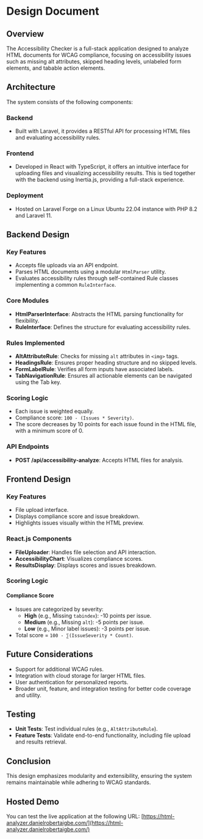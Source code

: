 # Design Document

## Overview
The Accessibility Checker is a full-stack application designed to analyze HTML documents for WCAG compliance, focusing on accessibility issues such as missing alt attributes, skipped heading levels, unlabeled form elements, and tabable action elements.

## Architecture
The system consists of the following components:

### Backend
- Built with Laravel, it provides a RESTful API for processing HTML files and evaluating accessibility rules.

### Frontend
- Developed in React with TypeScript, it offers an intuitive interface for uploading files and visualizing accessibility results. This is tied together with the backend using Inertia.js, providing a full-stack experience.

### Deployment
- Hosted on Laravel Forge on a Linux Ubuntu 22.04 instance with PHP 8.2 and Laravel 11.

## Backend Design
### Key Features
- Accepts file uploads via an API endpoint.
- Parses HTML documents using a modular `HtmlParser` utility.
- Evaluates accessibility rules through self-contained Rule classes implementing a common `RuleInterface`.

### Core Modules
- **HtmlParserInterface**: Abstracts the HTML parsing functionality for flexibility.
- **RuleInterface**: Defines the structure for evaluating accessibility rules.

### Rules Implemented
- **AltAttributeRule**: Checks for missing `alt` attributes in `<img>` tags.
- **HeadingsRule**: Ensures proper heading structure and no skipped levels.
- **FormLabelRule**: Verifies all form inputs have associated labels.
- **TabNavigationRule**: Ensures all actionable elements can be navigated using the Tab key.

### Scoring Logic
- Each issue is weighted equally.
- Compliance score: `100 - (Issues * Severity)`.
- The score decreases by 10 points for each issue found in the HTML file, with a minimum score of 0.

### API Endpoints
- **POST /api/accessibility-analyze**: Accepts HTML files for analysis.

## Frontend Design
### Key Features
- File upload interface.
- Displays compliance score and issue breakdown.
- Highlights issues visually within the HTML preview.

### React.js Components
- **FileUploader**: Handles file selection and API interaction.
- **AccessibilityChart**: Visualizes compliance scores.
- **ResultsDisplay**: Displays scores and issues breakdown.

### Scoring Logic
#### Compliance Score
- Issues are categorized by severity:
  - **High** (e.g., Missing `tabindex`): -10 points per issue.
  - **Medium** (e.g., Missing `alt`): -5 points per issue.
  - **Low** (e.g., Minor label issues): -3 points per issue.
- Total score = `100 - ∑(IssueSeverity * Count)`.

## Future Considerations
- Support for additional WCAG rules.
- Integration with cloud storage for larger HTML files.
- User authentication for personalized reports.
- Broader unit, feature, and integration testing for better code coverage and utility.

## Testing
- **Unit Tests**: Test individual rules (e.g., `AltAttributeRule`).
- **Feature Tests**: Validate end-to-end functionality, including file upload and results retrieval.

## Conclusion
This design emphasizes modularity and extensibility, ensuring the system remains maintainable while adhering to WCAG standards.

## Hosted Demo
You can test the live application at the following URL:
[https://html-analyzer.danielrobertaigbe.com/](https://html-analyzer.danielrobertaigbe.com/)
